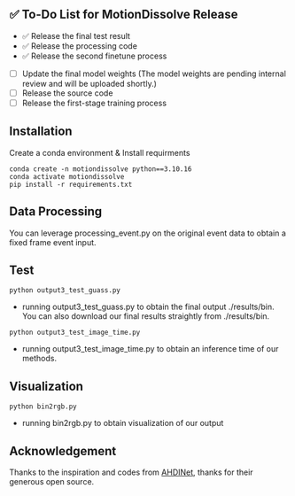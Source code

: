 ## ✅ To-Do List for MotionDissolve Release

- ✅ Release the final test result
- ✅ Release the processing code
- ✅ Release the second finetune process
- [  ] Update the final model weights (The model weights are pending internal review and will be uploaded shortly.)
- [  ] Release the source code
- [  ] Release the first-stage training process

## Installation

Create a conda environment & Install requirments 

```shell
conda create -n motiondissolve python==3.10.16
conda activate motiondissolve
pip install -r requirements.txt

```

## Data Processing

You can leverage processing_event.py on the original event data to obtain a fixed frame event input.

## Test

```shell
python output3_test_guass.py
```

- running output3_test_guass.py to obtain the final output ./results/bin. You can also download our final results straightly from ./results/bin.

```shell
python output3_test_image_time.py
```

- running output3_test_image_time.py to obtain an inference time of our methods.

## Visualization

```shell
python bin2rgb.py
```

- running bin2rgb.py to obtain visualization of our output


## Acknowledgement

Thanks to the inspiration and codes from [AHDINet](https://github.com/wyang-vis/AHDINet), thanks for their generous open source.
